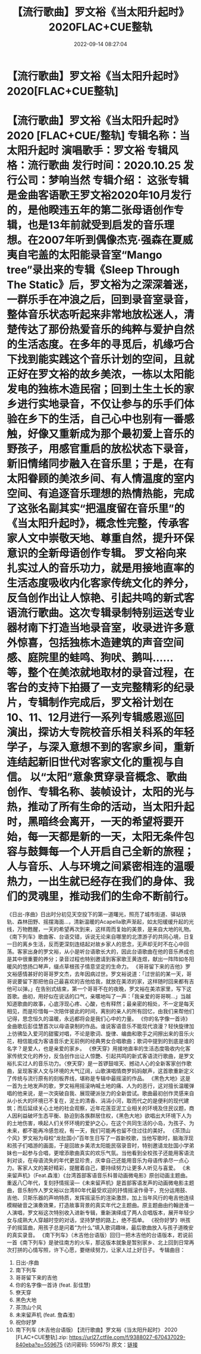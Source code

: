 ﻿---
title: 【流行歌曲】罗文裕《当太阳升起时》2020FLAC+CUE整轨
date: 2022-09-14 08:27:04
categories: APE、FLAC、MP3
tags: 华语中文
---
# 【流行歌曲】罗文裕《当太阳升起时》2020[FLAC+CUE整轨]

【流行歌曲】罗文裕《当太阳升起时》 2020 [FLAC+CUE/整轨]
专辑名称：当太阳升起时
演唱歌手：罗文裕
专辑风格：流行歌曲
发行时间：2020.10.25
发行公司：梦响当然
专辑介绍：
这张专辑是金曲客语歌王罗文裕2020年10月发行的，是他睽违五年的第二张母语创作专辑，也是13年前就受到启发的音乐理想。在2007年听到偶像杰克·强森在夏威夷自宅盖的太阳能录音室“Mango
tree”录出来的专辑《Sleep Through The
Static》后，罗文裕为之深深着迷，一群乐手在冲浪之后，回到录音室录音，整体音乐状态听起来非常地放松迷人，清楚传达了那份热爱音乐的纯粹与爱护自然的生活态度。在多年的寻觅后，机缘巧合下找到能实践这个音乐计划的空间，且就正好在罗文裕的故乡美浓，一栋以太阳能发电的独栋木造民宿；回到土生土长的家乡进行实地录音，不仅让参与的乐手们体验在乡下的生活，自己心中也别有一番感触，好像又重新成为那个最初爱上音乐的野孩子，用感官重启的放松状态下录音，新旧情绪同步融入在音乐里；于是，在有太阳眷顾的美浓乡间、有人情温度的室内空间、有追逐音乐理想的热情热能，完成了这张名副其实“把温度留在音乐里”的《当太阳升起时》，概念性完整，传承客家人文中崇敬天地、尊重自然，提升环保意识的全新母语创作专辑。
罗文裕向来扎实过人的音乐功力，就是用接地直率的生活态度吸收内化客家传统文化的养分，反刍创作出让人惊艳、引起共鸣的新式客语流行歌曲。这次专辑录制特别运送专业器材南下打造当地录音室，收录进许多意外惊喜，包括独栋木造建筑的声音空间感、庭院里的蛙鸣、狗吠、鹅叫……等，整个在美浓就地取材的录音过程，在客台的支持下拍摄了一支完整精彩的纪录片，专辑制作完成后，罗文裕计划在10、11、12月进行一系列专辑感恩巡回演出，探访大专院校音乐相关科系的年轻学子，与深入意想不到的客家乡间，重新连结起新旧世代对客家文化的重视与自信。
以“太阳”意象贯穿录音概念、歌曲创作、专辑名称、装帧设计，太阳的光与热，推动了所有生命的活动，当太阳升起时，黑暗终会离开，一天的希望将要开始，每一天都是新的一天，太阳无条件包容与鼓舞每一个人开启自己全新的旅程；人与音乐、人与环境之间紧密相连的温暖热力，一出生就已经存在我们的身体、我们的灵魂里，推动我们的生命不断前行。
===================
《日出-序曲》日出时分初见天空投下的第一道曙光，照亮了城市街道、驿站铁轨、森林田野、摇摆海面…，清新温暖的Acapella歌声渐起，如太阳缓缓升起的光线，万物甦醒，一天的希望再次到来，这样周而复始的美景，是来自大地的礼物。
《南下列车》歌曲客、台语交错，诉说无论来自哪里的北漂游子的共同心境，日复一日的离乡生活，反而更深刻连结起对故乡家人的思念，无声却无时不在心中回荡。客家出身的罗文裕，从小是听台语歌长大的，因此台语歌曲在他的音乐养成也是其中很重要的养分；录音过程也特别邀请到客家歌王黄连煜，献出一阵阵如冬阳暖风的悠扬口琴声，缀点草根孩子情意坚定的生命力。
《哥哥留下来的吉他》罗文裕感情甚好的哥哥罗文杰，去年因病过世。罗文裕说道：「过世前的某一天，哥哥说要留下那把他自己最喜欢的吉他给我，就放在美浓的家，这样随时回来都有吉他可以弹。」在告别式结束，第一个哥哥不在的夜晚，罗文裕在美浓家里，写下这首歌。曲初，用好似在说话的口气，亲暱地叫了一声：「我亲爱的哥哥啊…」当越知道歌曲的故事，心底浮现心疼、心酸，也有释然；最亲密的相处，不一定是每天相见，而是珍惜每一次陪伴彼此的时间，离别的亲人的所有回忆，由我们来帮他们记得，思念恒久的温暖，永远都将会是我们心中的力量。
《你的名字像一首诗》金曲歌后彭佳慧首次以母语录制的作品。谁说客语音乐不能现代浪漫？轻快旋律加上彷彿坠入爱河的甜蜜对唱，不论是歌词、旋律、编曲和歌手之间擦出来的音乐火花，相信能成为客语音乐史无前例的经典男女合唱歌曲；歌词中提到的到底是谁的名字？是爱人，也是亲爱的家乡。
《尞天穿》用接地直率的生活态度吸收内化客家传统文化的养分，反刍创作出让人惊艷、引起共鸣的新式客语流行歌曲，是罗文裕扎实过人的音乐功力。〈尞天穿〉是一首锣鼓喧天、撼动人心的全新客家创作歌曲，呈现客家人文与环境的大气辽阔，山歌演唱情商罗妈妈献声，这首歌重新定义了传统与流行原有的刻板界线，堪称是专辑中最摇滚的作品。
《黑色大地》这是一首为土地发声的歌，罗文裕用摇滚吶喊土地的痛、人为的恶行，这对擅长温暖弹唱的他来说，是一次突破自我、展现硬派张力的全新尝试。歌曲最初创作灵感来自从小长大的环境已不复在，泥土的清香、涓涓小河，取而代之的是便利的现代建筑；而后延续关心土地的社会观察，近年花莲亚泥工业相关的环境及住民议题，商人因利益破坏生态平衡、胁迫到各族群居住权，《黑色大地》欲唱出大环境下人为的土地伤害，唤起人们关怀环境的爱护之心，在这个共同生活的小岛，为孩子、为未来，都不能再冷感忽视，有一天，我们可能再也留不住过往的美好。
《茶顶山个风》罗文裕为母校“龙肚国小”百年生日写了一首新校歌，当他写歌时，脑海浮现和孩子们唱游的画面，于是回故乡美浓太阳能民宿录音时，特别邀请龙肚国小学弟妹也一起参与合唱，更增添歌曲真实的欢乐气氛。当他看到全校孩子还能用客语流利对谈，在母语流失的年代更显珍贵，庆幸自己还能用音乐为母语传承尽一点心力。客家人文的美好精彩，提醒着自己，要持续努力让更多人听见与喜爱。
《未来留声机》（Feat.森淮）《台湾首部客语音乐科普动画微电影》原创动画主题曲。重返八〇年代，复刻抒情摇滚—《未来留声机》是首部客语发声的动画微电影主题曲，音乐制作人罗文裕以台湾80年代最受欢迎的抒情摇滚作骨干，充分运用鼓、吉他、贝斯乐器的声响特质，发挥摇滚乐的渲染激昂，加上当年风行的电吉他连续模糊破音之演奏效果，打造故事背景的真实年代之主题曲。原主题曲由约翰逊淮一人演唱，罗文裕这次特别收入进新专辑，重新演绎成了两人合唱版本，展开年轻少女与成熟大人穿越时空的对话，坚持梦想的路上，绝不孤单。
《祝你好梦》哄孩子的摇篮曲，用孩子总是问着“为什么”填入歌词趣味，最后歌曲放入与孩子道晚安的真实录音。
《南下列车》（木吉他台语版）回归一把木吉他的台语版本，若说前一首《南下列车》是驶往南方的火车，那这版本就象是暂别家乡、北上回到日常再次打拼的心情写照，许下心愿，要继续努力，让家人过上好日子。
专辑曲目：
01. 日出-序曲
02. 南下列车
03. 哥哥留下来的吉他
04. 你的名字像一首诗 (feat. 彭佳慧)
05. 尞天穿
06. 黑色大地
07. 茶顶山个风
08. 未来留声机 (feat. 詹森淮)
09. 祝你好梦
10. 南下列车 (木吉他台语版)
【流行歌曲】罗文裕《当太阳升起时》 2020 [FLAC+CUE整轨].zip: https://url27.ctfile.com/f/9388027-670437029-840eba?p=559675
(访问密码: 559675)
原文：[链接](https://blog.sina.com.cn/s/blog_1647c7e7601030zef.html)